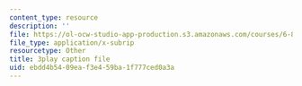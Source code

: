 ```yaml
---
content_type: resource
description: ''
file: https://ol-ocw-studio-app-production.s3.amazonaws.com/courses/6-858-computer-systems-security-fall-2014/ebdd4b5409eaf3e459ba1f777ced0a3a_8PdnOZI7H5E.srt
file_type: application/x-subrip
resourcetype: Other
title: 3play caption file
uid: ebdd4b54-09ea-f3e4-59ba-1f777ced0a3a
---
```

